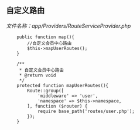 ## 自定义路由

*文件名称：app/Providers/RouteServiceProvider.php*

		public function map(){
	       	//自定义会员中心路由
			$this->mapUserRoutes();
		}
		
		/**
		 * 自定义会员中心路由
		 * @return void
		 */
		protected function mapUserRoutes(){
			Route::group([
				'middleware' => 'user',
				'namespace' => $this->namespace,
			], function ($router) {
				require base_path('routes/user.php');
			});
		}
